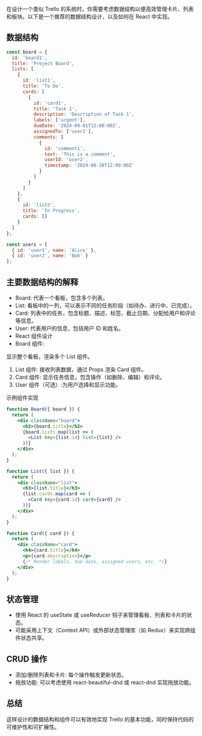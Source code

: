 在设计一个类似 Trello 的系统时，你需要考虑数据结构以便高效管理卡片、列表和板块。以下是一个推荐的数据结构设计，以及如何在 React 中实现。

## 数据结构

```js
const board = {
  id: 'board1',
  title: 'Project Board',
  lists: [
    {
      id: 'list1',
      title: 'To Do',
      cards: [
        {
          id: 'card1',
          title: 'Task 1',
          description: 'Description of Task 1',
          labels: ['urgent'],
          dueDate: '2024-09-01T12:00:00Z',
          assignedTo: ['user1'],
          comments: [
            {
              id: 'comment1',
              text: 'This is a comment',
              userId: 'user2',
              timestamp: '2024-08-30T12:00:00Z'
            }
          ]
        }
      ]
    },
    {
      id: 'list2',
      title: 'In Progress',
      cards: []
    }
  ]
};

const users = [
  { id: 'user1', name: 'Alice' },
  { id: 'user2', name: 'Bob' }
];
```
## 主要数据结构的解释

* Board: 代表一个看板，包含多个列表。
* List: 看板中的一列，可以表示不同的任务阶段（如待办、进行中、已完成）。
* Card: 列表中的任务，包含标题、描述、标签、截止日期、分配给用户和评论等信息。
* User: 代表用户的信息，包括用户 ID 和姓名。
* React 组件设计
* Board 组件:

显示整个看板，渲染多个 List 组件。

1. List 组件: 接收列表数据，通过 Props 渲染 Card 组件。
2. Card 组件: 显示任务信息，包含操作（如删除、编辑）和评论。
3. User 组件（可选）:为用户选择和显示功能。
   
示例组件实现
```jsx
function Board({ board }) {
  return (
    <div className="board">
      <h2>{board.title}</h2>
      {board.lists.map(list => (
        <List key={list.id} list={list} />
      ))}
    </div>
  );
}

function List({ list }) {
  return (
    <div className="list">
      <h3>{list.title}</h3>
      {list.cards.map(card => (
        <Card key={card.id} card={card} />
      ))}
    </div>
  );
}

function Card({ card }) {
  return (
    <div className="card">
      <h4>{card.title}</h4>
      <p>{card.description}</p>
      {/* Render labels, due date, assigned users, etc. */}
    </div>
  );
}
```
## 状态管理
* 使用 React 的 useState 或 useReducer 钩子来管理看板、列表和卡片的状态。
* 可能采用上下文（Context API）或外部状态管理库（如 Redux）来实现跨组件状态共享。
## CRUD 操作
* 添加/删除列表和卡片: 每个操作触发更新状态。
* 拖放功能: 可以考虑使用 react-beautiful-dnd 或 react-dnd 实现拖放功能。
## 总结
这样设计的数据结构和组件可以有效地实现 Trello 的基本功能，同时保持代码的可维护性和可扩展性。